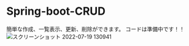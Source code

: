 # Spring-boot-CRUD
簡単な作成、一覧表示、更新、削除ができます。
コードは準備中です！！
![スクリーンショット 2022-07-19 130941](https://user-images.githubusercontent.com/90837337/179676639-ec682986-f42a-4e99-824d-1f3d31b3d6a7.png)
